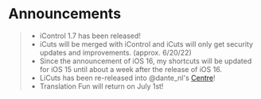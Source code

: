 # Announcements

> - iControl 1.7 has been released!
> - iCuts will be merged with iControl and iCuts will only get security updates and improvements. (approx. 6/20/22)
> - Since the announcement of iOS 16, my shortcuts will be updated for iOS 15 until about a week after the release of iOS 16.
> - LiCuts has been re-released into @dante_nl's [Centre](https://routinehub.co/shortcut/8600/)!
> - Translation Fun will return on July 1st!
